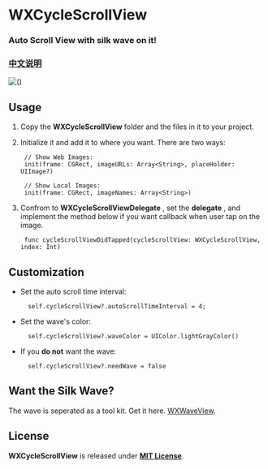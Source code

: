 # WXCycleScrollView

### Auto Scroll View with silk wave on it!
### [中文说明](https://github.com/WelkinXie/WXCycleScrollView/blob/master/README-CN.md)

![()](http://7xneqd.com1.z0.glb.clouddn.com/cyclewave.mov.gif)

## Usage
1. Copy the **WXCycleScrollView** folder and the files in it to your project.
2. Initialize it and add it to where you want. There are two ways:

		// Show Web Images:
		init(frame: CGRect, imageURLs: Array<String>, placeHolder: UIImage?)
		
		// Show Local Images:
		init(frame: CGRect, imageNames: Array<String>)
		
3. Confrom to **WXCycleScrollViewDelegate** , set the **delegate** , and implement the method below if you want callback when user tap on the image.

		func cycleScrollViewDidTapped(cycleScrollView: WXCycleScrollView, index: Int)
		
## Customization
* Set the auto scroll time interval:

		self.cycleScrollView?.autoScrollTimeInterval = 4;
		
* Set the wave's color:

        self.cycleScrollView?.waveColor = UIColor.lightGrayColor()
       
* If you **do not** want the wave:

        self.cycleScrollView?.needWave = false
        
## Want the Silk Wave?
The wave is seperated as a tool kit. Get it here. [WXWaveView](https://github.com/WelkinXie/WXWaveView).

## License
**WXCycleScrollView** is released under [**MIT License**](https://github.com/WelkinXie/WXCycleScrollView/blob/master/LICENSE).